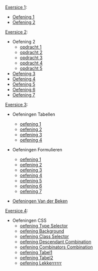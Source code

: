 [Exersice 1](https://github.com/Web-Development-I/01EX-HTMLBasisDeel1-CSSIntro):
* [Oefening 1](https://n0merc1-nhya.github.io/HoGent/S1/Web/les1/ex/oefening01/index.html)
* [Oefening 2](https://n0merc1-nhya.github.io/HoGent/S1/Web/les1/ex/oefening02/index.html) 

[Exersice 2](https://github.com/Web-Development-I/02EX-HTMLBasisDeel2):
* Oefening 2
    * [opdracht 1](https://n0merc1-nhya.github.io/HoGent/S1/Web/les2/ex/oefening02-lists-hyperlinks/opdracht01.html)
    * [opdracht 2](https://n0merc1-nhya.github.io/HoGent/S1/Web/les2/ex/oefening02-lists-hyperlinks/opdracht02.html)
    * [opdracht 3](https://n0merc1-nhya.github.io/HoGent/S1/Web/les2/ex/oefening02-lists-hyperlinks/opdracht03.html)
    * [opdracht 4](https://n0merc1-nhya.github.io/HoGent/S1/Web/les2/ex/oefening02-lists-hyperlinks/opdracht04.html)
    * [opdracht 5](https://n0merc1-nhya.github.io/HoGent/S1/Web/les2/ex/oefening02-lists-hyperlinks/opdracht05.html)
* [Oefening 3](https://www.vrt.be/vrtnws/nl/)
* [Oefening 4](https://n0merc1-nhya.github.io/HoGent/S1/Web/les2/ex/oefening04-hyperlinks-afbeeldingen/index.html)
* [Oefening 5](https://n0merc1-nhya.github.io/HoGent/S1/Web/les2/ex/oefening05-afbeeldingen-wolven/index.html)
* [Oefening 6](https://n0merc1-nhya.github.io/HoGent/S1/Web/les2/ex/oefening06-vanderBeken/index.html)
* [Oefening 7](https://n0merc1-nhya.github.io/HoGent/S1/Web/les2/ex/oefening07-agro-en-bio/index.html)

[Exersice 3](https://github.com/Web-Development-I/03EX-HTMLTabellenFormulieren):
* Oefeningen Tabellen
    * [oefening 1](https://n0merc1-nhya.github.io/HoGent/S1/Web/les3/ex/01-tabellen/oefening1/index.html)
    * [oefening 2](https://n0merc1-nhya.github.io/HoGent/S1/Web/les3/ex/01-tabellen/oefening2/index.html)
    * [oefening 3](https://n0merc1-nhya.github.io/HoGent/S1/Web/les3/ex/01-tabellen/oefening3/index.html)
    * [oefening 4](https://n0merc1-nhya.github.io/HoGent/S1/Web/les3/ex/01-tabellen/oefening4/index.html)

* Oefeningen Formulieren
    * [oefening 1](https://n0merc1-nhya.github.io/HoGent/S1/Web/les3/ex/02-formulieren/oefeningen/oefening01.html)
    * [oefening 2](https://n0merc1-nhya.github.io/HoGent/S1/Web/les3/ex/02-formulieren/oefeningen/oefening02.html)
    * [oefening 3](https://n0merc1-nhya.github.io/HoGent/S1/Web/les3/ex/02-formulieren/oefeningen/oefening03.html)
    * [oefening 4](https://n0merc1-nhya.github.io/HoGent/S1/Web/les3/ex/02-formulieren/oefeningen/oefening04.html)
    * [oefening 5](https://n0merc1-nhya.github.io/HoGent/S1/Web/les3/ex/02-formulieren/oefeningen/oefening05.html)
    * [oefening 6](https://n0merc1-nhya.github.io/HoGent/S1/Web/les3/ex/02-formulieren/oefeningen/oefening06.html)
    * [oefening 7](https://n0merc1-nhya.github.io/HoGent/S1/Web/les3/ex/02-formulieren/BolDotCom/index.html)

* [Oefeningen Van der Beken](https://n0merc1-nhya.github.io/HoGent/S1/Web/les3/ex/03-VanderBeken/contact.html)

[Exersice 4](https://github.com/Web-Development-I/04EX-CSSBasisDeel1):
* Oefeningen CSS
    * [oefening Type Selector](https://n0merc1-nhya.github.io/HoGent/S1/Web/les4/ex/oefening01-type-selectors/index.html)
    * [oefening Background](https://n0merc1-nhya.github.io/HoGent/S1/Web/les4/ex/oefening02-backgrounds-id-selectors/index.html)
    * [oefening Class Selector](https://n0merc1-nhya.github.io/HoGent/S1/Web/les4/ex/oefening03-classs-selectors/index.html)
    * [oefening Descendant Combination](https://n0merc1-nhya.github.io/HoGent/S1/Web/les4/ex/oefening04-descendant-combinator_pseudo-classes_pseudo-elements/index.html)
    * [oefening Combinators Combination](https://n0merc1-nhya.github.io/HoGent/S1/Web/les4/ex/oefening05-combinators-descendant-child-sibling/index.html)
    * [oefening Tabel1](https://n0merc1-nhya.github.io/HoGent/S1/Web/les4/ex/oefening06-tabelopmaak/index.html)
    * [oefening Tabel2](https://n0merc1-nhya.github.io/HoGent/S1/Web/les4/ex/oefening07-tabelopmaak/index.html)
    * [oefening Lekkerrrrrr](https://n0merc1-nhya.github.io/HoGent/S1/Web/les4/ex/oefening08-Lekkerrrrr/index.html)

